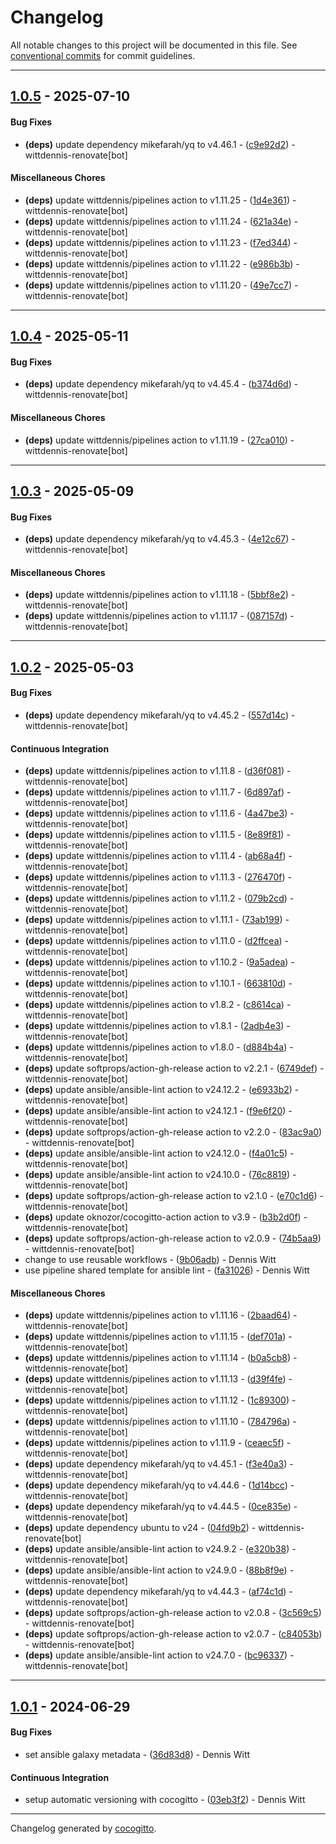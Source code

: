 # Changelog
All notable changes to this project will be documented in this file. See [conventional commits](https://www.conventionalcommits.org/) for commit guidelines.

- - -
## [1.0.5](https://github.com/wittdennis/ansible-role-install-yq/compare/49e7cc79293af0c41002d244adc73cb2c5b08873..1.0.5) - 2025-07-10
#### Bug Fixes
- **(deps)** update dependency mikefarah/yq to v4.46.1 - ([c9e92d2](https://github.com/wittdennis/ansible-role-install-yq/commit/c9e92d2fc2caf5caf797563479f8b4918169be16)) - wittdennis-renovate[bot]
#### Miscellaneous Chores
- **(deps)** update wittdennis/pipelines action to v1.11.25 - ([1d4e361](https://github.com/wittdennis/ansible-role-install-yq/commit/1d4e3616ae2b3072c145c3dc13a47e55d9fcd5e5)) - wittdennis-renovate[bot]
- **(deps)** update wittdennis/pipelines action to v1.11.24 - ([621a34e](https://github.com/wittdennis/ansible-role-install-yq/commit/621a34ec4b1860d8de1a09fe7f8dbeeb36aff737)) - wittdennis-renovate[bot]
- **(deps)** update wittdennis/pipelines action to v1.11.23 - ([f7ed344](https://github.com/wittdennis/ansible-role-install-yq/commit/f7ed344767f970330c96593e91541b73a334bf68)) - wittdennis-renovate[bot]
- **(deps)** update wittdennis/pipelines action to v1.11.22 - ([e986b3b](https://github.com/wittdennis/ansible-role-install-yq/commit/e986b3bcf5e140633521660c4bdcebda3e4d09a2)) - wittdennis-renovate[bot]
- **(deps)** update wittdennis/pipelines action to v1.11.20 - ([49e7cc7](https://github.com/wittdennis/ansible-role-install-yq/commit/49e7cc79293af0c41002d244adc73cb2c5b08873)) - wittdennis-renovate[bot]

- - -

## [1.0.4](https://github.com/wittdennis/ansible-role-install-yq/compare/27ca01088d2cabceab432a1c4443b126f5d88670..1.0.4) - 2025-05-11
#### Bug Fixes
- **(deps)** update dependency mikefarah/yq to v4.45.4 - ([b374d6d](https://github.com/wittdennis/ansible-role-install-yq/commit/b374d6d3c6769d415280890c82e0f9a02fa6093c)) - wittdennis-renovate[bot]
#### Miscellaneous Chores
- **(deps)** update wittdennis/pipelines action to v1.11.19 - ([27ca010](https://github.com/wittdennis/ansible-role-install-yq/commit/27ca01088d2cabceab432a1c4443b126f5d88670)) - wittdennis-renovate[bot]

- - -

## [1.0.3](https://github.com/wittdennis/ansible-role-install-yq/compare/087157d4820822c419e75efefe951d1d89ad36fc..1.0.3) - 2025-05-09
#### Bug Fixes
- **(deps)** update dependency mikefarah/yq to v4.45.3 - ([4e12c67](https://github.com/wittdennis/ansible-role-install-yq/commit/4e12c677d6a3243193eab79b9d3835736be58254)) - wittdennis-renovate[bot]
#### Miscellaneous Chores
- **(deps)** update wittdennis/pipelines action to v1.11.18 - ([5bbf8e2](https://github.com/wittdennis/ansible-role-install-yq/commit/5bbf8e2930b33a93eab6aa696b39797a11848a7c)) - wittdennis-renovate[bot]
- **(deps)** update wittdennis/pipelines action to v1.11.17 - ([087157d](https://github.com/wittdennis/ansible-role-install-yq/commit/087157d4820822c419e75efefe951d1d89ad36fc)) - wittdennis-renovate[bot]

- - -

## [1.0.2](https://github.com/wittdennis/ansible-role-install-yq/compare/bc96337d436a38bb3ec53732c211a1d16d23321e..1.0.2) - 2025-05-03
#### Bug Fixes
- **(deps)** update dependency mikefarah/yq to v4.45.2 - ([557d14c](https://github.com/wittdennis/ansible-role-install-yq/commit/557d14c52117b46eeaf51dcbc2f33efca2ee5081)) - wittdennis-renovate[bot]
#### Continuous Integration
- **(deps)** update wittdennis/pipelines action to v1.11.8 - ([d36f081](https://github.com/wittdennis/ansible-role-install-yq/commit/d36f08198e5f37d0e680efa5c9b9588a55f019db)) - wittdennis-renovate[bot]
- **(deps)** update wittdennis/pipelines action to v1.11.7 - ([6d897af](https://github.com/wittdennis/ansible-role-install-yq/commit/6d897af5d6579b49c3a63aeb5279ebee029eae3b)) - wittdennis-renovate[bot]
- **(deps)** update wittdennis/pipelines action to v1.11.6 - ([4a47be3](https://github.com/wittdennis/ansible-role-install-yq/commit/4a47be32c84d36c75c79a89192d12835426637b7)) - wittdennis-renovate[bot]
- **(deps)** update wittdennis/pipelines action to v1.11.5 - ([8e89f81](https://github.com/wittdennis/ansible-role-install-yq/commit/8e89f81dd9015625f4d0d45a7d254af315ad03d6)) - wittdennis-renovate[bot]
- **(deps)** update wittdennis/pipelines action to v1.11.4 - ([ab68a4f](https://github.com/wittdennis/ansible-role-install-yq/commit/ab68a4f1edd61f5f1cbf270e9f26470adf328598)) - wittdennis-renovate[bot]
- **(deps)** update wittdennis/pipelines action to v1.11.3 - ([276470f](https://github.com/wittdennis/ansible-role-install-yq/commit/276470f1a5e4cfd8a38465dbe0a78420c804797e)) - wittdennis-renovate[bot]
- **(deps)** update wittdennis/pipelines action to v1.11.2 - ([079b2cd](https://github.com/wittdennis/ansible-role-install-yq/commit/079b2cdcf8786e9c2cd5a4673164476572962e59)) - wittdennis-renovate[bot]
- **(deps)** update wittdennis/pipelines action to v1.11.1 - ([73ab199](https://github.com/wittdennis/ansible-role-install-yq/commit/73ab199f96d357b2f19cb290200c67c421a12edc)) - wittdennis-renovate[bot]
- **(deps)** update wittdennis/pipelines action to v1.11.0 - ([d2ffcea](https://github.com/wittdennis/ansible-role-install-yq/commit/d2ffceae3f904c4684f669b89454ec64379eed27)) - wittdennis-renovate[bot]
- **(deps)** update wittdennis/pipelines action to v1.10.2 - ([9a5adea](https://github.com/wittdennis/ansible-role-install-yq/commit/9a5adeaa9392a8551059fab7cd9aa1bf2232c099)) - wittdennis-renovate[bot]
- **(deps)** update wittdennis/pipelines action to v1.10.1 - ([663810d](https://github.com/wittdennis/ansible-role-install-yq/commit/663810df613fc42c8c260dc031800ae4035bca78)) - wittdennis-renovate[bot]
- **(deps)** update wittdennis/pipelines action to v1.8.2 - ([c8614ca](https://github.com/wittdennis/ansible-role-install-yq/commit/c8614caad741749cae5e3a3b57532ca973fc01c3)) - wittdennis-renovate[bot]
- **(deps)** update wittdennis/pipelines action to v1.8.1 - ([2adb4e3](https://github.com/wittdennis/ansible-role-install-yq/commit/2adb4e3d32d063cc38edc9ceee4de41cf841614f)) - wittdennis-renovate[bot]
- **(deps)** update wittdennis/pipelines action to v1.8.0 - ([d884b4a](https://github.com/wittdennis/ansible-role-install-yq/commit/d884b4abe7f48228a0932415199f4def9b665800)) - wittdennis-renovate[bot]
- **(deps)** update softprops/action-gh-release action to v2.2.1 - ([6749def](https://github.com/wittdennis/ansible-role-install-yq/commit/6749def4297b52bc2d29a7e64113f0813e948c1e)) - wittdennis-renovate[bot]
- **(deps)** update ansible/ansible-lint action to v24.12.2 - ([e6933b2](https://github.com/wittdennis/ansible-role-install-yq/commit/e6933b23733ea6714344fc766ce5d9be8e66c361)) - wittdennis-renovate[bot]
- **(deps)** update ansible/ansible-lint action to v24.12.1 - ([f9e6f20](https://github.com/wittdennis/ansible-role-install-yq/commit/f9e6f2092d68aa92bdeeb982228919553c093d11)) - wittdennis-renovate[bot]
- **(deps)** update softprops/action-gh-release action to v2.2.0 - ([83ac9a0](https://github.com/wittdennis/ansible-role-install-yq/commit/83ac9a0d45ae9b26a5a4bc10f8fd2a0fc0b811b2)) - wittdennis-renovate[bot]
- **(deps)** update ansible/ansible-lint action to v24.12.0 - ([f4a01c5](https://github.com/wittdennis/ansible-role-install-yq/commit/f4a01c5bae498875e7c4e76c517d7e929a0d4964)) - wittdennis-renovate[bot]
- **(deps)** update ansible/ansible-lint action to v24.10.0 - ([76c8819](https://github.com/wittdennis/ansible-role-install-yq/commit/76c88190b611a94b71ad65ebecd571dec9cd9d7d)) - wittdennis-renovate[bot]
- **(deps)** update softprops/action-gh-release action to v2.1.0 - ([e70c1d6](https://github.com/wittdennis/ansible-role-install-yq/commit/e70c1d62225ee5f1e59588e2ac2d2cb3b03e9fa3)) - wittdennis-renovate[bot]
- **(deps)** update oknozor/cocogitto-action action to v3.9 - ([b3b2d0f](https://github.com/wittdennis/ansible-role-install-yq/commit/b3b2d0f5e8e85d879628a802564adf72e904bdb9)) - wittdennis-renovate[bot]
- **(deps)** update softprops/action-gh-release action to v2.0.9 - ([74b5aa9](https://github.com/wittdennis/ansible-role-install-yq/commit/74b5aa9e148b27370cbe2d7598b10dea1a169eaa)) - wittdennis-renovate[bot]
- change to use reusable workflows - ([9b06adb](https://github.com/wittdennis/ansible-role-install-yq/commit/9b06adbdf14c868eebf64243cd054cfec57cca0c)) - Dennis Witt
- use pipeline shared template for ansible lint - ([fa31026](https://github.com/wittdennis/ansible-role-install-yq/commit/fa31026cb1efd3b197d5ac243e1633484099388e)) - Dennis Witt
#### Miscellaneous Chores
- **(deps)** update wittdennis/pipelines action to v1.11.16 - ([2baad64](https://github.com/wittdennis/ansible-role-install-yq/commit/2baad64a43e1bc1c09f7bb5631273e24b99d0f5d)) - wittdennis-renovate[bot]
- **(deps)** update wittdennis/pipelines action to v1.11.15 - ([def701a](https://github.com/wittdennis/ansible-role-install-yq/commit/def701a16b63838ff5e8ec6f596c0f10963eb23b)) - wittdennis-renovate[bot]
- **(deps)** update wittdennis/pipelines action to v1.11.14 - ([b0a5cb8](https://github.com/wittdennis/ansible-role-install-yq/commit/b0a5cb8c5327c2dd8157aca307382c2d67edd515)) - wittdennis-renovate[bot]
- **(deps)** update wittdennis/pipelines action to v1.11.13 - ([d39f4fe](https://github.com/wittdennis/ansible-role-install-yq/commit/d39f4fe49275d63b158fb5bcf529a3903244f17e)) - wittdennis-renovate[bot]
- **(deps)** update wittdennis/pipelines action to v1.11.12 - ([1c89300](https://github.com/wittdennis/ansible-role-install-yq/commit/1c89300c97ec96203b796ad3f9ea846f3d386713)) - wittdennis-renovate[bot]
- **(deps)** update wittdennis/pipelines action to v1.11.10 - ([784796a](https://github.com/wittdennis/ansible-role-install-yq/commit/784796af6960f6bfa39f870d78c6869374bd1d4b)) - wittdennis-renovate[bot]
- **(deps)** update wittdennis/pipelines action to v1.11.9 - ([ceaec5f](https://github.com/wittdennis/ansible-role-install-yq/commit/ceaec5f6d0efe82d33346a3af20333ed244eb90e)) - wittdennis-renovate[bot]
- **(deps)** update dependency mikefarah/yq to v4.45.1 - ([f3e40a3](https://github.com/wittdennis/ansible-role-install-yq/commit/f3e40a34a62a7be70502dc5b61ea8f13bd1af9e2)) - wittdennis-renovate[bot]
- **(deps)** update dependency mikefarah/yq to v4.44.6 - ([1d14bcc](https://github.com/wittdennis/ansible-role-install-yq/commit/1d14bcce21e763b39196b1578a97a358662067e2)) - wittdennis-renovate[bot]
- **(deps)** update dependency mikefarah/yq to v4.44.5 - ([0ce835e](https://github.com/wittdennis/ansible-role-install-yq/commit/0ce835e859edbb1981721398da623c48322e4129)) - wittdennis-renovate[bot]
- **(deps)** update dependency ubuntu to v24 - ([04fd9b2](https://github.com/wittdennis/ansible-role-install-yq/commit/04fd9b20caf1f81e1c9f1afb9a30675008c61ac3)) - wittdennis-renovate[bot]
- **(deps)** update ansible/ansible-lint action to v24.9.2 - ([e320b38](https://github.com/wittdennis/ansible-role-install-yq/commit/e320b3879d7cf83faa10108d063cd77d99d21312)) - wittdennis-renovate[bot]
- **(deps)** update ansible/ansible-lint action to v24.9.0 - ([88b8f9e](https://github.com/wittdennis/ansible-role-install-yq/commit/88b8f9eb462d32cf8a280a2a9c2d0f39689432ef)) - wittdennis-renovate[bot]
- **(deps)** update dependency mikefarah/yq to v4.44.3 - ([af74c1d](https://github.com/wittdennis/ansible-role-install-yq/commit/af74c1de13cd0c304e6dc60a49a136f9a2848ab4)) - wittdennis-renovate[bot]
- **(deps)** update softprops/action-gh-release action to v2.0.8 - ([3c569c5](https://github.com/wittdennis/ansible-role-install-yq/commit/3c569c5d31522471bc128e27c504072b5f9ffb6f)) - wittdennis-renovate[bot]
- **(deps)** update softprops/action-gh-release action to v2.0.7 - ([c84053b](https://github.com/wittdennis/ansible-role-install-yq/commit/c84053b8095be8be88b7e98b5a53ff5784b40af5)) - wittdennis-renovate[bot]
- **(deps)** update ansible/ansible-lint action to v24.7.0 - ([bc96337](https://github.com/wittdennis/ansible-role-install-yq/commit/bc96337d436a38bb3ec53732c211a1d16d23321e)) - wittdennis-renovate[bot]

- - -

## [1.0.1](https://github.com/wittdennis/ansible-role-install-yq/compare/03eb3f26b7dbc5ec6f68a2fade231ca2c4d7c4b9..1.0.1) - 2024-06-29
#### Bug Fixes
- set ansible galaxy metadata - ([36d83d8](https://github.com/wittdennis/ansible-role-install-yq/commit/36d83d803069405f57028cc5176f40f84989a4a4)) - Dennis Witt
#### Continuous Integration
- setup automatic versioning with cocogitto - ([03eb3f2](https://github.com/wittdennis/ansible-role-install-yq/commit/03eb3f26b7dbc5ec6f68a2fade231ca2c4d7c4b9)) - Dennis Witt

- - -

Changelog generated by [cocogitto](https://github.com/cocogitto/cocogitto).
